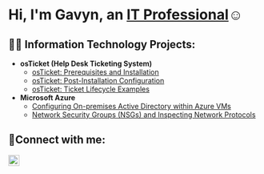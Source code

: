 <h1>Hi, I'm Gavyn, an <a href="https://www.linkedin.com/in/gavyn-parson-94992a22a/">IT Professional</a>☺</h1>

<h2>👨‍💻 Information Technology Projects:</h2>

- <b>osTicket (Help Desk Ticketing System)</b>
  - [osTicket: Prerequisites and Installation](https://github.com/GavynParson/osticket-prereqs)
  - [osTicket: Post-Installation Configuration](https://github.com/GavynParson/post-install-config)
  - [osTicket: Ticket Lifecycle Examples](https://github.com/GavynParson/ticket-lifecycle)
- <b>Microsoft Azure</b>
  - [Configuring On-premises Active Directory within Azure VMs](https://github.com/GavynParson/configure-ad)
  - [Network Security Groups (NSGs) and Inspecting Network Protocols](https://github.com/GavynParson/azure-network-protocols)

<h2>🤳Connect with me:</h2>

[<img align="left" alt="Josh | LinkedIn" width="22px" src="https://cdn.jsdelivr.net/npm/simple-icons@v3/icons/linkedin.svg" />][linkedin]

[linkedin]: https://www.linkedin.com/in/gavyn-parson-94992a22a/


